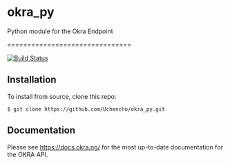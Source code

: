 # okra_py
Python module for the Okra Endpoint

===============================

[![Build Status](https://travis-ci.org/Uchencho/okra_py.svg?branch=master)](https://travis-ci.org/Uchencho/okra_py)


## Installation

To install from source, clone this repo:

    $ git clone https://github.com/Uchencho/okra_py.git


Documentation
-------------

Please see https://docs.okra.ng/ for the most up-to-date documentation for the OKRA API.
